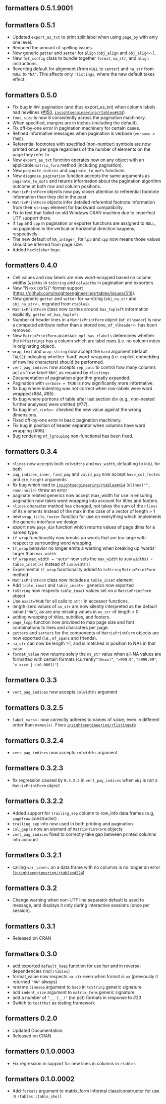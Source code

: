 ## formatters 0.5.1.9001

## formatters 0.5.1
 * Updated `export_as_txt` to print split label when using `page_by` with only one level.
 * Reduced the amount of spelling issues.
 * New generic `getter` and `setter` for `align` (`obj_align` and `obj_align<-`).
 * New `fmt_config` class to bundle together `format`, `na_str`, and `align` instructions.
 * Reverting default for alignment (from `NULL` to `center`) and `na_str` 
   from `NULL` to `"NA"`. This affects only `rlistings`, where the new default takes effect.

## formatters 0.5.0
 * Fix bug in `MPF` pagination (and thus export_as_txt) when column labels had newlines ([#150](github.com/insightsengineering/formatters/issues/150), [`insightsengineering/rtables#634`](https://github.com/insightsengineering/rtables/issues/634))
 * `font_size` is now 8 consistently across the pagination machinery.
 * When specified, margins are in inches (including the default).
 * Fix off-by-one error in pagination machinery for certain cases.
 * Refined informative messages when pagination is verbose (`verbose = TRUE`).
 * Referential footnotes with specified (non-number) symbols are now printed once per page regardless of the number of elements on the page they refer to.
 * New `export_as_txt` function operates now on any object with an applicable `matrix_form` method (including pagination).
 * New `paginate_indices` and `paginate_to_mpfs` functions.
 * New `diagnose_pagination` function accepts the same arguments as `paginate_to_mpfs` and returns information about the pagination algorithm outcome at both row and column positions.
 * `MatrixPrintForm` objects now pay closer attention to referential footnote information than they did in the past.
 * `MatrixPrintForm` objects infer detailed referential footnote information from their `strings` element for backward compatibility.
 * Fix to test that failed on old Windows CRAN machine due to imperfect UTF support there.
 * If `lpp` and `cpp` in pagination or exporter functions are assigned to `NULL`, no pagination in the vertical or horizontal direction happens, respectively. 
* The new default of `NA_integer_` for `lpp` and `cpp` now means those values should be inferred from page size.
* Added `hexSticker` logo.

## formatters 0.4.0
 * Cell values and row labels are now word-wrapped based on column widths (`widths` in `toString` and `colwidths` in pagination and exporters.
 * New "N=xx (xx%)" format support (https://github.com/insightsengineering/rtables/issues/516).
 * New generic `getter` and `setter` for `na`-string (`obj_na_str` and `obj_na_str<-`, migrated from `rtables`).
 * `MatrixPrintForm` class now carries around `has_topleft` information explicitly, `getter` `mf_has_topleft`.
 * Number of header lines in a `MatrixPrintForm` object (`mf_nlheader`) is now a computed attribute rather than a stored one, `mf_nlheader<-` has been removed.
 * New `MatrixPrintForm` accessor: `mpf_has_rlabels` determines whether the `MPF$strings` has a column which are label rows (i.e. no column index in originating object).
 * `wrap_text` and `wrap_string` now accept the `hard` argument (default `FALSE`) indicating whether 'hard'
   word-wrapping (i.e. explicit embedding of newline characters) should be performed.
 * `vert_pag_indices` now accepts `rep_cols` to control how many columns act as 'row-label-like', as
   required by `rlistings`.
 * Documentation of pagination algorithm greatly expanded.
 * Pagination with `verbose = TRUE` is now significantly more informative.
 * fix bug where indenting was not correct when row-labels were word wrapped (#84, #85).
 * fix bug where portions of table after last section div (e.g., non-nested further analyses) were omitted (#77).
 * fix bug in `mf_rinfo<-` checked the new value against the wrong dimensions.
 * Fixed off-by-one error in basic pagination machinery.
 * Fix bug in position of header separator when columns have word wrapping (#68).
 * Bug rendering `mf_lgrouping` non-functional has been fixed.

## formatters 0.3.4
 * `nlines` now accepts both `colwidths` and `max_width`, defaulting to `NULL` for both
 * `pag_indices_inner`, `find_pag` and `valid_pag` now accept `have_col_fnotes` and `div_height` arguments
 * fix bug which lead to [`insightsengineering/rtables#414`](https://github.com/insightsengineering/rtables/issues/414) (`nlines("", <non-null>)` threw an error
 * paginate related generics now accept max_width for use in ensuring pagination now takes word wrapping into account for titles and footers.
 * `nlines` character method has changed, not takes the sum of the `nlines` of its elements instead of the max in the case of a vector of length > 1
 * new `wrap_title_footer` function for use on everything which implements the generic interface we design.
 * export new `page_dim` function which returns values of page dims for a named type.
 * `tf_wrap` functionality now breaks up words that are too large with respect to surrounding word wrapping.
 * `tf_wrap` behavior no longer emits a warning when breaking up 'words' larger than `max_width`
 * `tf_wrap` `max_width = "auto"` now sets the `max_width` to `sum(widths) + table_inset(x)` instead of `sum(widths)`
 * Experimental `tf_wrap` functionality added to `toString` `MatrixPrintForm` method
 * `MatrixPrintForm` class now includes a `table_inset` element
 * Add `table_inset` and `table_inset<-` generics now exported
 * `toString` now respects `table_inset` values set on a `MatrixPrintForm` object
 * Use `exact=TRUE` for all calls to `attr` in accessor functions.
 * length-zero values of `na_str` are now silently interpreted as the default value (`"NA"`),
   as are any missing values in `na_str` of length > 0.
 * adding wrapping of titles, subtitles, and footers.
 * `page_lcpp` function now provided to map page size and font combinations to lines
   and characters per page.
 * `getters` and `setters` for the components of `MatrixPrintForm` objects are now exported 
   (i.e., `mf_spans` and friends).
 * `na_str` can now be length >1, and is matched in position to NAs in that case.
 * `format_value` now returns solely the `na_str` value when all-NA values are formatted with certain formats 
    (currently`"(N=xx)"`, `">999.9"`, `">999.99"`, `"x.xxxx | (<0.0001)"`)

## formatters 0.3.3
 * `vert_pag_indices` now accepts `colwidths` argument

## formatters 0.3.2.5
 * `label_vars<-` now correctly adheres to names of value, even in different order than `names(x)`. Fixes [`insightsengineering/rlistings#8`](https://github.com/insightsengineering/rlistings/issues/8)

## formatters 0.3.2.4
 * `vert_pag_indices` now accepts `colwidths` argument

## formatters 0.3.2.3
 * fix regression caused by `0.3.2.2` in `vert_pag_indices` when `obj` is not a `MatrixPrintForm` object

## formatters 0.3.2.2
 * Added support for `trailing_sep` column to row_info data.frames (e.g, `pagdfrow` constructor)
 * `trailing_sep` info now used in both printing and pagination
 * `col_gap` is now an element of `MatrixPrintForm` objects
 * `vert_pag_indices` fixed to correctly take gap between printed columns into account

## formatters 0.3.2.1
 * calling `var_labels` on a data.frame with no columns is no longer an error ([`insightsengineering/rtables#224`](https://github.com/insightsengineering/rtables/issues/224))

## formatters 0.3.2
 * Change warning when non-UTF line separator default is used to message, and displays it only during interactive sessions (once per session).

## formatters 0.3.1
 * Released on CRAN

## formatters 0.3.0
 * add exported `default_hsep` function for use her and in reverse-dependencies (incl `rtables`)
 * format_value now respects `na_str` even when format is `xx` (previously it returned `"NA"` always)
 * rename `linesep` argument to `hsep` in `toString` generic signature 
 * add `indent_size` argument to `matrix_form` generic signature
 * add a number of `"__ (__)"` (no pct) formats in response to #23
 * Switch to `testthat` as testing framework

## formatters 0.2.0
 * Updated Documentation
 * Released on CRAN

## formatters 0.1.0.0003
 * Fix regression in support for new lines in columns in `rtables`

## formatters 0.1.0.0002
 * Add `formats` argument to matrix_form informal class/constructor for use in `rtables::table_shell`
